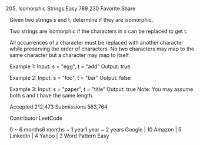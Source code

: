 205. Isomorphic Strings
Easy 789 230 Favorite Share

Given two strings s and t, determine if they are isomorphic.

Two strings are isomorphic if the characters in s can be replaced to get t.

All occurrences of a character must be replaced with another character while preserving the order of characters. No two characters may map to the same character but a character may map to itself.

Example 1:
Input: s = "egg", t = "add"
Output: true

Example 2:
Input: s = "foo", t = "bar"
Output: false

Example 3:
Input: s = "paper", t = "title"
Output: true
Note:
You may assume both s and t have the same length.

Accepted 212,473
Submissions 563,764

Contributor LeetCode

0 ~ 6 months6 months ~ 1 year1 year ~ 2 years
Google | 10 Amazon | 5 LinkedIn | 4 Yahoo | 3
Word Pattern Easy

